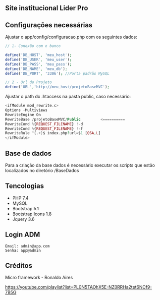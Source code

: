 ## Site institucional Lider Pro

## Configurações necessárias

Ajustar o app/config/configuracao.php com os seguintes dados:

```php
// 1- Conexão com o banco

define('DB_HOST', 'meu_host');
define('DB_USER', 'meu_user');
define('DB_PASS', 'meu_pass');
define('DB_NAME', 'meu_db');
define('DB_PORT', '3306'); //Porta padrão MySQL

// 2 - Url do Projeto
define('URL','http://meu_host/projetoBaseMVC');
```

Ajustar o path do .htaccess na pasta public, caso necessário: 

```php
<ifModule mod_rewrite.c>
Options -Multiviews
RewriteEngine On
RewriteBase /projetoBaseMVC/Public         <==========
RewriteCond %{REQUEST_FILENAME} !-d
RewriteCond %{REQUEST_FILENAME} !-f
RewriteRule ^(.+)$ index.php?url=$1 [QSA,L]
</ifModule>
```

## Base de dados

Para a criação da base dados é necessário executar os scripts que estão localizados no diretório /BaseDados

## Tencologias

- PHP 7.4
- MySQL 
- Bootstrap 5.1
- Bootstrap Icons 1.8
- Jquery 3.6

## Login ADM

```
Email: admin@app.com
Senha: app@admin
```

## Créditos

Micro framework - Ronaldo Aires

https://youtube.com/playlist?list=PL0N5TAOhX5E-NZ0RRHa2tet6NCf9-7B5G
